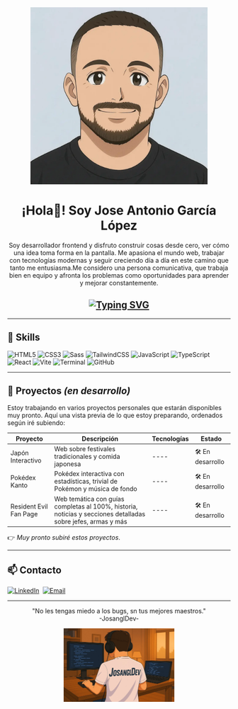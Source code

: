 <div align="center">

  <img src="./assets/front.png" alt="Front" width="400" />

  # ¡Hola👋! Soy Jose Antonio García López

  Soy desarrollador frontend y disfruto construir cosas desde cero, ver cómo una idea toma forma en la pantalla. Me apasiona el mundo web, trabajar con tecnologías modernas y seguir creciendo día a día en este camino que tanto me entusiasma.Me considero una persona comunicativa, que trabaja bien en equipo y afronta los problemas como oportunidades para aprender y mejorar constantemente.

  ## [![Typing SVG](https://readme-typing-svg.demolab.com/?lines=José+Antonio+García&lines=Desarrollador+Frontend&font=Fira+Code&pause=1500&color=FF4500&center=true&width=400&height=80)](https://git.io/typing-svg)


</div>

---

## 🧠 Skills

![HTML5](https://img.shields.io/badge/HTML-E34F26?style=for-the-badge&logo=html5&logoColor=white)
![CSS3](https://img.shields.io/badge/CSS-1572B6?style=for-the-badge&logo=css3&logoColor=white)
![Sass](https://img.shields.io/badge/Sass-CC6699?style=for-the-badge&logo=sass&logoColor=white)
![TailwindCSS](https://img.shields.io/badge/Tailwind_CSS-38B2AC?style=for-the-badge&logo=tailwind-css&logoColor=white)
![JavaScript](https://img.shields.io/badge/JavaScript-F7DF1E?style=for-the-badge&logo=javascript&logoColor=black)
![TypeScript](https://img.shields.io/badge/TypeScript-3178C6?style=for-the-badge&logo=typescript&logoColor=white)
![React](https://img.shields.io/badge/React-20232A?style=for-the-badge&logo=react&logoColor=61DAFB)
![Vite](https://img.shields.io/badge/Vite-646CFF?style=for-the-badge&logo=vite&logoColor=white)
![Terminal](https://img.shields.io/badge/Terminal-000000?style=for-the-badge&logo=gnu-bash&logoColor=white)
![GitHub](https://img.shields.io/badge/GitHub-181717?style=for-the-badge&logo=github&logoColor=white)

---

## 🚀 Proyectos *(en desarrollo)*

Estoy trabajando en varios proyectos personales que estarán disponibles muy pronto. Aquí una vista previa de lo que estoy preparando, ordenados según iré subiendo:

| Proyecto             | Descripción                                                                 | Tecnologías           | Estado             |
|----------------------|-----------------------------------------------------------------------------|------------------------|--------------------|
| Japón Interactivo | Web sobre festivales tradicionales y comida japonesa                        | ---- | 🛠️ En desarrollo    |
| Pokédex Kanto     | Pokédex interactiva con estadísticas, trivial de Pokémon y música de fondo  | ---- | 🛠️ En desarrollo    |
| Resident Evil Fan Page | Web temática con guías completas al 100%, historia, noticias y secciones detalladas sobre jefes, armas y más | ---- | 🛠️ En desarrollo    |

👉 *Muy pronto subiré estos proyectos*.

---

## 📫 Contacto

[![LinkedIn](https://img.shields.io/badge/LinkedIn-0077B5?style=for-the-badge&logo=linkedin&logoColor=white)](https://www.linkedin.com/in/jos%C3%A9-antonio-garc%C3%ADa-l%C3%B3pez-4ba263347/)&nbsp;&nbsp;[![Email](https://img.shields.io/badge/Email-D14836?style=for-the-badge&logo=gmail&logoColor=white)](mailto:gl.josea90@gmail.com)


---

<div align="center">

"No les tengas miedo a los bugs, sn tus mejores maestros."  
-JosanglDev-

<img src="./assets/back.png" alt="Back" width="250" />

</div>
